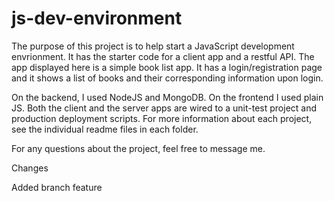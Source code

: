 # js-dev-environment

The purpose of this project is to help start a JavaScript development envrionment. It has the starter code for a client app and a restful API. 
The app displayed here is a simple book list app. It has a login/registration page and it shows a list of books and their corresponding information upon login.

On the backend, I used NodeJS and MongoDB. On the frontend I used plain JS. Both the client and the server apps are wired to a unit-test project and production deployment 
scripts. For more information about each project, see the individual readme files in each folder.

For any questions about the project, feel free to message me.

Changes

Added branch feature

